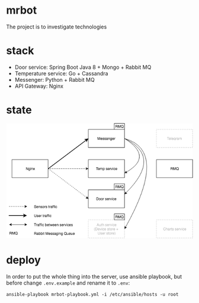# mrbot
The project is to investigate technologies

# stack 
- Door service: Spring Boot Java 8 + Mongo + Rabbit MQ
- Temperature service: Go + Cassandra
- Messenger: Python + Rabbit MQ
- API Gateway: Nginx

# state
![alt text](https://raw.githubusercontent.com/adyach/mrbot/master/doc/mrbot.png)

# deploy
In order to put the whole thing into the server, use ansible playbook, but before change `.env.example` and rename it to `.env`:

```
ansible-playbook mrbot-playbook.yml -i /etc/ansible/hosts -u root
```
